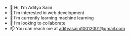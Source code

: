 - 👋 Hi, I’m Aditya Saini
- 👀 I’m interested in web development
- 🌱 I’m currently learning machine learning
- 💞️ I’m looking to collaborate 
- 📫 You can reach me at adityasaini10012001@gmail.com

<!---
Adityasaini10012001/Adityasaini10012001 is a ✨ special ✨ repository because its `README.md` (this file) appears on your GitHub profile.
You can click the Preview link to take a look at your changes.
--->
